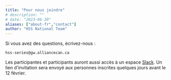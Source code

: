 ```yaml
---
title: "Pour nous joindre"
# description: ""
# date: "2023-06-30"
aliases: ["about-fr","contact"]
author: "HSS National Team"
---
```


Si vous avez des questions, écrivez-nous :

`hss-series@gw.alliancecan.ca`

Les participantes et participants auront aussi accès à un espace [Slack](https://slack.com).
Un lien d'invitation sera envoyé aux personnes inscrites quelques jours avant le 12 février.
